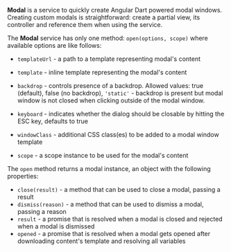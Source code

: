 **Modal** is a service to quickly create Angular Dart powered modal windows.
Creating custom modals is straightforward: create a partial view, its controller and reference them when using the service.

The **Modal** service has only one method: `open(options, scope)` where available options are like follows:

* `templateUrl` - a path to a template representing modal's content
* `template` - inline template representing the modal's content
* `backdrop` - controls presence of a backdrop. Allowed values: true (default), false (no backdrop), `'static'` - backdrop is present but modal window is not closed when clicking outside of the modal window.
* `keyboard` - indicates whether the dialog should be closable by hitting the ESC key, defaults to true
* `windowClass` - additional CSS class(es) to be added to a modal window template

* `scope` - a scope instance to be used for the modal's content

The `open` method returns a modal instance, an object with the following properties:

* `close(result)` - a method that can be used to close a modal, passing a result
* `dismiss(reason)` - a method that can be used to dismiss a modal, passing a reason
* `result` - a promise that is resolved when a modal is closed and rejected when a modal is dismissed
* `opened` - a promise that is resolved when a modal gets opened after downloading content's template and resolving all variables
